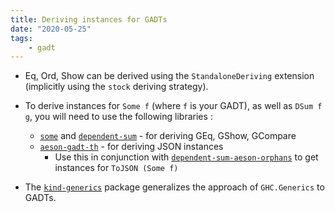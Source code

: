 ```yaml
---
title: Deriving instances for GADTs
date: "2020-05-25"
tags:
    - gadt
---
```


* Eq, Ord, Show can be derived using the `StandaloneDeriving` extension (implicitly using the `stock` deriving strategy). 
* To derive instances for `Some f` (where `f` is your GADT), as well as `DSum f g`, you will need to use the following libraries :

  * [`some`](https://hackage.haskell.org/package/some) and [`dependent-sum`](https://github.com/obsidiansystems/dependent-sum) - for deriving GEq, GShow, GCompare
  * [`aeson-gadt-th`](https://hackage.haskell.org/package/aeson-gadt-th) - for deriving JSON instances
    * Use this in conjunction with [`dependent-sum-aeson-orphans`](https://github.com/obsidiansystems/dependent-sum-aeson-orphans) to get instances for `ToJSON (Some f)`

* The [`kind-generics`](https://hackage.haskell.org/package/kind-generics) package generalizes the approach of `GHC.Generics` to GADTs.
